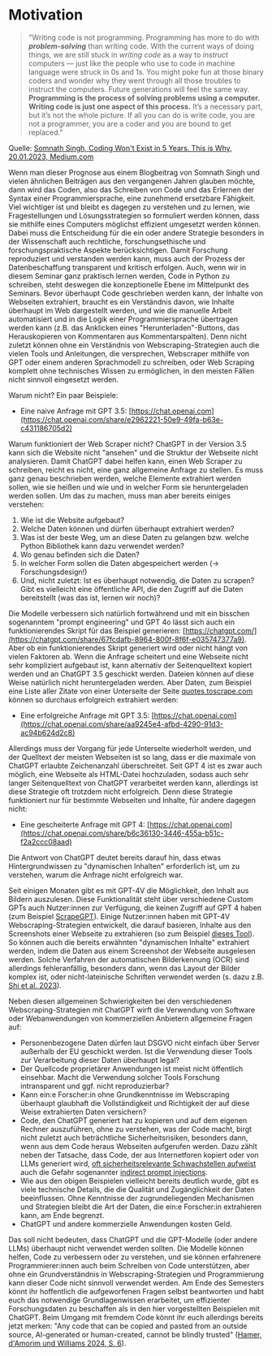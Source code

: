 # Motivation


> "Writing code is not programming. Programming has more to do with **_problem-solving_** than writing code. With the current ways of doing things, we are still stuck in _writing code_ as a way to _instruct_ computers — just like the people who use to code in machine language were struck in 0s and 1s. You might poke fun at those binary coders and wonder why they went through all those troubles to instruct the computers. Future generations will feel the same way. **Programming is the process of solving problems using a computer. Writing code is just one aspect of this process.** It’s a necessary part, but it’s not the whole picture. If all you can do is write code, you are not a programmer, you are a coder and you are bound to get replaced."


Quelle: [Somnath Singh, Coding Won't Exist in 5 Years. This is Why, 20.01.2023, Medium.com](https://javascript.plainenglish.io/coding-wont-exist-in-5-years-this-is-why-6da748ba676c)


Wenn man dieser Prognose aus einem Blogbeitrag von Somnath Singh und vielen ähnlichen Beiträgen aus den vergangenen Jahren glauben möchte, dann wird das Coden, also das Schreiben von Code und das Erlernen der Syntax einer Programmiersprache, eine zunehmend ersetzbare Fähigkeit. 
Viel wichtiger ist und bleibt es dagegen zu verstehen und zu lernen, wie Fragestellungen und Lösungsstrategien so formuliert werden können, dass sie mithilfe eines Computers möglichst effizient umgesetzt werden können. 
Dabei muss die Entscheidung für die ein oder andere Strategie besonders in der Wissenschaft auch rechtliche, forschungsethische und forschungspraktische Aspekte berücksichtigen.
Damit Forschung reproduziert und verstanden werden kann, muss auch der Prozess der Datenbeschaffung transparent und kritisch erfolgen. 
Auch, wenn wir in diesem Seminar ganz praktisch lernen werden, Code in Python zu schreiben, steht deswegen die konzeptionelle Ebene im Mittelpunkt des Seminars.
Bevor überhaupt Code geschrieben werden kann, der Inhalte von Webseiten extrahiert, braucht es ein Verständnis davon, wie Inhalte überhaupt im Web dargestellt werden, und wie die manuelle Arbeit automatisiert und in die Logik einer Programmiersprache übertragen werden kann (z.B. das Anklicken eines "Herunterladen"-Buttons, das Herauskopieren von Kommentaren aus Kommentarspalten). 
Denn nicht zuletzt können ohne ein Verständnis von Webscraping-Strategien auch die vielen Tools und Anleitungen, die versprechen, Webscraper mithilfe von GPT oder einem anderen Sprachmodell zu schreiben, oder Web Scraping komplett ohne technisches Wissen zu ermöglichen, in den meisten Fällen nicht sinnvoll eingesetzt werden.

Warum nicht? Ein paar Beispiele: 

- Eine naive Anfrage mit GPT 3.5:  [https://chat.openai.com](https://chat.openai.com/share/e2962221-50e9-49fa-b63e-c431186705d2)

Warum funktioniert der Web Scraper nicht? ChatGPT in der Version 3.5 kann sich die Website nicht "ansehen" und die Struktur der Webseite nicht analysieren.
Damit ChatGPT dabei helfen kann, einen Web Scraper zu schreiben, reicht es nicht, eine ganz allgemeine Anfrage zu stellen. 
Es muss ganz genau beschrieben werden, welche Elemente extrahiert werden sollen, wie sie heißen und wie und in welcher Form sie heruntergeladen werden sollen. 
Um das zu machen, muss man aber bereits einiges verstehen:

1. Wie ist die Website aufgebaut? 
2. Welche Daten können und dürfen überhaupt extrahiert werden?
3. Was ist der beste Weg, um an diese Daten zu gelangen bzw. welche Python Bibliothek kann dazu verwendet werden?  
4. Wo genau befinden sich die Daten? 
5. In welcher Form sollen die Daten abgespeichert werden (-> Forschungsdesign!)
6. Und, nicht zuletzt: Ist es überhaupt notwendig, die Daten zu scrapen? Gibt es vielleicht eine öffentliche API, die den Zugriff auf die Daten bereitstellt (was das ist, lernen wir noch)?

Die Modelle verbessern sich natürlich fortwährend und mit ein bisschen sogenanntem "prompt engineering" und GPT 4o lässt sich auch ein funktionierendes Skript für das Beispiel generieren: [https://chatgpt.com/](https://chatgpt.com/share/67fcdafb-8964-800f-8f6f-e035747377a9). 
Aber ob ein funktionierendes Skript generiert wird oder nicht hängt von vielen Faktoren ab. Wenn die Anfrage scheitert und eine Webseite nicht sehr kompliziert aufgebaut ist, kann alternativ der Seitenquelltext kopiert werden und an ChatGPT 3.5 geschickt werden. 
Dateien können auf diese Weise natürlich nicht heruntergeladen werden. Aber Daten, zum Beispiel eine Liste aller Zitate von einer Unterseite der Seite [quotes.toscrape.com](https://quotes.toscrape.com/page/3/) können so durchaus erfolgreich extrahiert werden: 

- Eine erfolgreiche Anfrage mit GPT 3.5: [https://chat.openai.com](https://chat.openai.com/share/aa9245e4-afbd-4290-91d3-ac94b624d2c8)

Allerdings muss der Vorgang für jede Unterseite wiederholt werden, und der Quelltext der meisten Webseiten ist so lang, dass er die maximale von ChatGPT erlaubte Zeichenanzahl überschreitet.
Seit GPT 4 ist es zwar auch möglich, eine Webseite als HTML-Datei hochzuladen, sodass auch sehr langer Seitenquelltext von ChatGPT verarbeitet werden kann, allerdings ist diese Strategie oft trotzdem nicht erfolgreich.
Denn diese Strategie funktioniert nur für bestimmte Webseiten und Inhalte, für andere dagegen nicht: 

- Eine gescheiterte Anfrage mit GPT 4: [https://chat.openai.com](https://chat.openai.com/share/b6c36130-3446-455a-b51c-f2a2ccc08aad)

Die Antwort von ChatGPT deutet bereits darauf hin, dass etwas Hintergrundwissen zu "dynamischen Inhalten" erforderlich ist, um zu verstehen, warum die Anfrage nicht erfolgreich war. 

Seit einigen Monaten gibt es mit GPT-4V die Möglichkeit, den Inhalt aus Bildern auszulesen. Diese Funktionalität steht über verschiedene Custom GPTs auch Nutzer:innen zur Verfügung, die keinen Zugriff auf GPT 4 haben (zum Beispiel [ScrapeGPT](https://chat.openai.com/g/g-KPnm1WrOB-scrapegpt)). 
Einige Nutzer:innen haben mit GPT-4V Webscraping-Strategien entwickelt, die darauf basieren, Inhalte aus den Screenshots einer Webseite zu extrahieren (so zum Beispiel [dieses Tool](https://github.com/unconv/gpt4v-browsing)).
So können auch die bereits erwähnten "dynamischen Inhalte" extrahiert werden, indem die Daten aus einem Screenshot der Webseite ausgelesen werden. 
Solche Verfahren der automatischen Bilderkennung (OCR) sind allerdings fehleranfällig, besonders dann, wenn das Layout der Bilder komplex ist, oder nicht-lateinische Schriften verwendet werden (s. dazu z.B. [Shi et al. 2023](https://arxiv.org/abs/2310.16809)).

Neben diesen allgemeinen Schwierigkeiten bei den verschiedenen Webscraping-Strategien mit ChatGPT wirft die Verwendung von Software oder Webanwendungen von kommerziellen Anbietern allgemeine Fragen auf: 

- Personenbezogene Daten dürfen laut DSGVO nicht einfach über Server außerhalb der EU geschickt werden. Ist die Verwendung dieser Tools zur Verarbeitung dieser Daten überhaupt legal? 
- Der Quellcode proprietärer Anwendungen ist meist nicht öffentlich einsehbar. Macht die Verwendung solcher Tools Forschung intransparent und ggf. nicht reproduzierbar?
- Kann ein:e Forscher:in ohne Grundkenntnisse im Webscraping überhaupt glaubhaft die Vollständigkeit und Richtigkeit der auf diese Weise extrahierten Daten versichern?  
- Code, den ChatGPT generiert hat zu kopieren und auf dem eigenen Rechner auszuführen, ohne zu verstehen, was der Code macht, birgt nicht zuletzt auch beträchtliche Sicherheitsrisiken, besonders dann, wenn aus dem Code heraus Webseiten aufgerufen werden. Dazu zählt neben der Tatsache, dass Code, der aus Internetforen kopiert oder von LLMs generiert wird, [oft sicherheitsrelevante Schwachstellen aufweist]( 	
https://doi.org/10.48550/arXiv.2403.15600) auch die Gefahr sogenannter [indirect prompt injections](https://www.ibm.com/de-de/topics/prompt-injection). 
- Wie aus den obigen Beispielen vielleicht bereits deutlich wurde, gibt es viele technische Details, die die Qualität und Zugänglichkeit der Daten beeinflussen. Ohne Kenntnisse der zugrundeliegenden Mechanismen und Strategien bleibt die Art der Daten, die ein:e Forscher:in extrahieren kann, am Ende begrenzt. 
- ChatGPT und andere kommerzielle Anwendungen kosten Geld. 

Das soll nicht bedeuten, dass ChatGPT und die GPT-Modelle (oder andere LLMs) überhaupt nicht verwendet werden sollten. Die Modelle können helfen, Code zu verbessern oder zu verstehen, und sie können erfahrenere Programmierer:innen auch beim Schreiben von Code unterstützen, aber ohne ein Grundverständnis in Webscraping-Strategien und Programmierung kann dieser Code nicht sinnvoll verwendet werden. 
Am Ende des Semesters könnt ihr hoffentlich die aufgeworfenen Fragen selbst beantworten und habt euch das notwendige Grundlagenwissen erarbeitet, um effizienter Forschungsdaten zu beschaffen als in den hier vorgestellten Beispielen mit ChatGPT.
Beim Umgang mit fremdem Code könnt ihr euch allerdings bereits jetzt merken: "Any code that can be copied and pasted from an outside source, AI-generated or human-created, cannot be blindly trusted" ([Hamer, d'Amorim und Williams 2024, S. 6](https://doi.org/10.48550/arXiv.2403.15600)).
